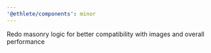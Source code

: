 ```yaml
---
'@ethlete/components': minor
---
```


Redo masonry logic for better compatibility with images and overall performance
